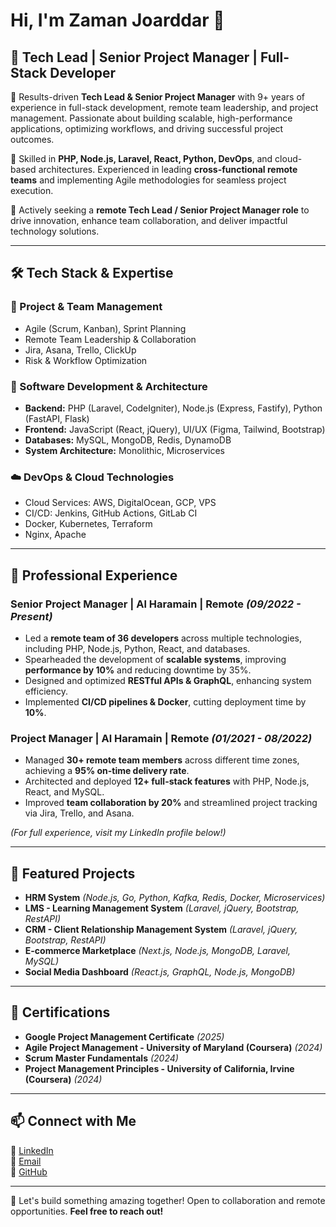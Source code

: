 # Hi, I'm Zaman Joarddar 👋

## 🚀 Tech Lead | Senior Project Manager | Full-Stack Developer

🔹 Results-driven **Tech Lead & Senior Project Manager** with 9+ years of experience in full-stack development, remote team leadership, and project management. Passionate about building scalable, high-performance applications, optimizing workflows, and driving successful project outcomes.

🔹 Skilled in **PHP, Node.js, Laravel, React, Python, DevOps**, and cloud-based architectures. Experienced in leading **cross-functional remote teams** and implementing Agile methodologies for seamless project execution.

🔹 Actively seeking a **remote Tech Lead / Senior Project Manager role** to drive innovation, enhance team collaboration, and deliver impactful technology solutions.

---

## 🛠️ Tech Stack & Expertise

### 🚀 Project & Team Management
- Agile (Scrum, Kanban), Sprint Planning
- Remote Team Leadership & Collaboration
- Jira, Asana, Trello, ClickUp
- Risk & Workflow Optimization

### 🔧 Software Development & Architecture
- **Backend:** PHP (Laravel, CodeIgniter), Node.js (Express, Fastify), Python (FastAPI, Flask)
- **Frontend:** JavaScript (React, jQuery), UI/UX (Figma, Tailwind, Bootstrap)
- **Databases:** MySQL, MongoDB, Redis, DynamoDB
- **System Architecture:** Monolithic, Microservices

### ☁️ DevOps & Cloud Technologies
- Cloud Services: AWS, DigitalOcean, GCP, VPS
- CI/CD: Jenkins, GitHub Actions, GitLab CI
- Docker, Kubernetes, Terraform
- Nginx, Apache

---

## 💼 Professional Experience

### **Senior Project Manager | Al Haramain | Remote** *(09/2022 - Present)*
- Led a **remote team of 36 developers** across multiple technologies, including PHP, Node.js, Python, React, and databases.
- Spearheaded the development of **scalable systems**, improving **performance by 10%** and reducing downtime by 35%.
- Designed and optimized **RESTful APIs & GraphQL**, enhancing system efficiency.
- Implemented **CI/CD pipelines & Docker**, cutting deployment time by **10%**.

### **Project Manager | Al Haramain | Remote** *(01/2021 - 08/2022)*
- Managed **30+ remote team members** across different time zones, achieving a **95% on-time delivery rate**.
- Architected and deployed **12+ full-stack features** with PHP, Node.js, React, and MySQL.
- Improved **team collaboration by 20%** and streamlined project tracking via Jira, Trello, and Asana.

*(For full experience, visit my LinkedIn profile below!)*

---

## 📌 Featured Projects

- **HRM System** *(Node.js, Go, Python, Kafka, Redis, Docker, Microservices)*
- **LMS - Learning Management System** *(Laravel, jQuery, Bootstrap, RestAPI)*
- **CRM - Client Relationship Management System** *(Laravel, jQuery, Bootstrap, RestAPI)*
- **E-commerce Marketplace** *(Next.js, Node.js, MongoDB, Laravel, MySQL)*
- **Social Media Dashboard** *(React.js, GraphQL, Node.js, MongoDB)*

---

## 📜 Certifications

- **Google Project Management Certificate** *(2025)*
- **Agile Project Management - University of Maryland (Coursera)** *(2024)*
- **Scrum Master Fundamentals** *(2024)*
- **Project Management Principles - University of California, Irvine (Coursera)** *(2024)*

---

## 📫 Connect with Me

💼 [LinkedIn](https://www.linkedin.com/in/mrzamanj/)  
📧 [Email](mailto:mrazmna@gmail.com)  
🐙 [GitHub](https://github.com/mrzamanj)  

---

🚀 Let's build something amazing together! Open to collaboration and remote opportunities. **Feel free to reach out!**
